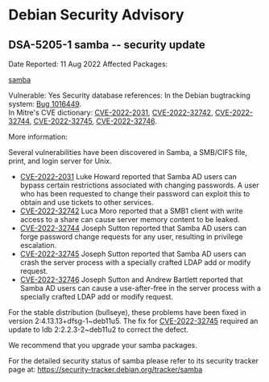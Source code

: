 
Debian Security Advisory
========================


DSA-5205-1 samba -- security update
-----------------------------------



Date Reported:
11 Aug 2022
Affected Packages:

[samba](https://packages.debian.org/src:samba)

Vulnerable:
Yes
Security database references:
In the Debian bugtracking system: [Bug 1016449](https://bugs.debian.org/cgi-bin/bugreport.cgi?bug=1016449).  
In Mitre's CVE dictionary: [CVE-2022-2031](https://security-tracker.debian.org/tracker/CVE-2022-2031), [CVE-2022-32742](https://security-tracker.debian.org/tracker/CVE-2022-32742), [CVE-2022-32744](https://security-tracker.debian.org/tracker/CVE-2022-32744), [CVE-2022-32745](https://security-tracker.debian.org/tracker/CVE-2022-32745), [CVE-2022-32746](https://security-tracker.debian.org/tracker/CVE-2022-32746).  

More information:

Several vulnerabilities have been discovered in Samba, a SMB/CIFS file,
print, and login server for Unix.


* [CVE-2022-2031](https://security-tracker.debian.org/tracker/CVE-2022-2031)
Luke Howard reported that Samba AD users can bypass certain
 restrictions associated with changing passwords. A user who has been
 requested to change their password can exploit this to obtain and
 use tickets to other services.
* [CVE-2022-32742](https://security-tracker.debian.org/tracker/CVE-2022-32742)
Luca Moro reported that a SMB1 client with write access to a share
 can cause server memory content to be leaked.
* [CVE-2022-32744](https://security-tracker.debian.org/tracker/CVE-2022-32744)
Joseph Sutton reported that Samba AD users can forge password change
 requests for any user, resulting in privilege escalation.
* [CVE-2022-32745](https://security-tracker.debian.org/tracker/CVE-2022-32745)
Joseph Sutton reported that Samba AD users can crash the server
 process with a specially crafted LDAP add or modify request.
* [CVE-2022-32746](https://security-tracker.debian.org/tracker/CVE-2022-32746)
Joseph Sutton and Andrew Bartlett reported that Samba AD users can
 cause a use-after-free in the server process with a specially
 crafted LDAP add or modify request.


For the stable distribution (bullseye), these problems have been fixed in
version 2:4.13.13+dfsg-1~deb11u5. The fix for
[CVE-2022-32745](https://security-tracker.debian.org/tracker/CVE-2022-32745)
required an update to ldb 2:2.2.3-2~deb11u2 to correct the defect.


We recommend that you upgrade your samba packages.


For the detailed security status of samba please refer to its security
tracker page at:
<https://security-tracker.debian.org/tracker/samba>





